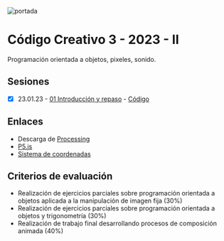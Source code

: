 ![portada](https://github.com/EmilioOcelotl/cc3-2023-II/tree/main/img/banner.png)
# Código Creativo 3 - 2023 - II 

Programación orientada a objetos, pixeles, sonido. 

## Sesiones

- [x] 23.01.23 - [01 Introducción y repaso](https://github.com/EmilioOcelotl/cc3-2023-II/tree/main/s01) - [Código](https://gist.github.com/EmilioOcelotl/150db42bcade3abab4717e1f78a77fe6)

## Enlaces

- Descarga de [Processing](https://processing.org/download)
- [P5.js](https://p5js.org/)
- [Sistema de coordenadas](https://processing.org/tutorials/coordinatesystemandshapes) 

## Criterios de evaluación

- Realización de ejercicios parciales sobre programación orientada a objetos aplicada a la manipulación de imagen fija (30%)
- Realización de ejercicios parciales sobre programación orientada a objetos y trigonometría (30%)
- Realización de trabajo final desarrollando procesos de composición animada (40%) 
